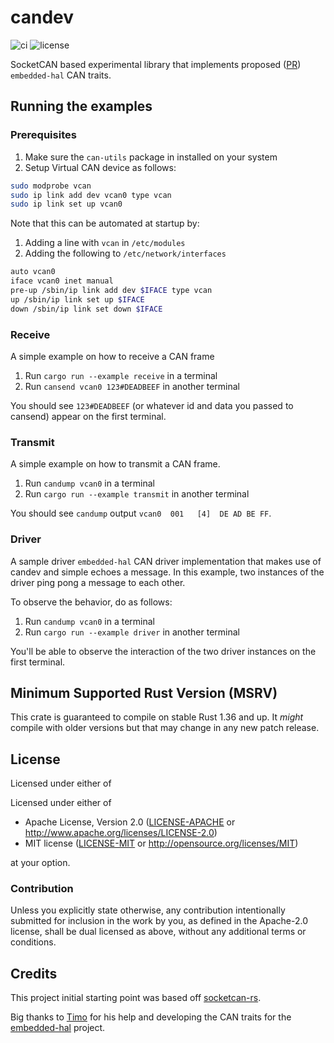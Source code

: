 # candev

![ci](https://github.com/reneherrero/candev/workflows/ci/badge.svg)
![license](https://img.shields.io/badge/license-MIT%20or%20Apache--2-brightgreen)

SocketCAN based experimental library that implements proposed ([PR](https://github.com/rust-embedded/embedded-hal/pull/212)) `embedded-hal` CAN traits.

## Running the examples

### Prerequisites

1. Make sure the `can-utils` package in installed on your system
2. Setup Virtual CAN device as follows:

```bash
sudo modprobe vcan
sudo ip link add dev vcan0 type vcan
sudo ip link set up vcan0
```

Note that this can be automated at startup by:

1. Adding a line with `vcan` in `/etc/modules`
2. Adding the following to `/etc/network/interfaces`

```bash
auto vcan0
iface vcan0 inet manual
pre-up /sbin/ip link add dev $IFACE type vcan
up /sbin/ip link set up $IFACE
down /sbin/ip link set down $IFACE
```

### Receive

A simple example on how to receive a CAN frame

1. Run `cargo run --example receive` in a terminal
2. Run `cansend vcan0 123#DEADBEEF` in another terminal

You should see `123#DEADBEEF` (or whatever id and data you passed to cansend) appear on the first terminal.

### Transmit

A simple example on how to transmit a CAN frame.

1. Run `candump vcan0` in a terminal
2. Run `cargo run --example transmit` in another terminal

You should see `candump` output `vcan0  001   [4]  DE AD BE FF`.

### Driver

A sample driver `embedded-hal` CAN driver implementation that makes use of candev and simple echoes a message. In this example, two instances of the driver ping pong a message to each other.

To observe the behavior, do as follows:

1. Run `candump vcan0` in a terminal
2. Run `cargo run --example driver` in another terminal

You'll be able to observe the interaction of the two driver instances on the first terminal.

## Minimum Supported Rust Version (MSRV)

This crate is guaranteed to compile on stable Rust 1.36 and up. It *might* compile with older versions but that may change in any new patch release.

## License

Licensed under either of

Licensed under either of

- Apache License, Version 2.0 ([LICENSE-APACHE](LICENSE-APACHE) or
  <http://www.apache.org/licenses/LICENSE-2.0>)
- MIT license ([LICENSE-MIT](LICENSE-MIT) or <http://opensource.org/licenses/MIT>)

at your option.

### Contribution

Unless you explicitly state otherwise, any contribution intentionally submitted
for inclusion in the work by you, as defined in the Apache-2.0 license, shall be
dual licensed as above, without any additional terms or conditions.

## Credits

This project initial starting point was based off [socketcan-rs](https://github.com/mbr/socketcan-rs).

Big thanks to [Timo](https://github.com/timokroeger) for his help and developing the CAN traits for the [embedded-hal](https://github.com/rust-embedded/embedded-hal) project.
